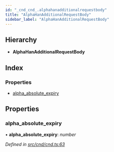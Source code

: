 ```yaml
---
id: "_cnd_cnd_.alphahanadditionalrequestbody"
title: "AlphaHanAdditionalRequestBody"
sidebar_label: "AlphaHanAdditionalRequestBody"
---
```


## Hierarchy

* **AlphaHanAdditionalRequestBody**

## Index

### Properties

* [alpha_absolute_expiry](_cnd_cnd_.alphahanadditionalrequestbody.md#alpha_absolute_expiry)

## Properties

###  alpha_absolute_expiry

• **alpha_absolute_expiry**: *number*

*Defined in [src/cnd/cnd.ts:63](https://github.com/comit-network/comit-js-sdk/blob/a4cf34a/src/cnd/cnd.ts#L63)*
